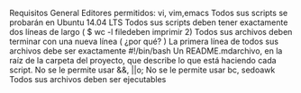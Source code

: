 Requisitos
General
Editores permitidos: vi, vim,emacs
Todos sus scripts se probarán en Ubuntu 14.04 LTS
Todos sus scripts deben tener exactamente dos líneas de largo ( $ wc -l filedeben imprimir 2)
Todos sus archivos deben terminar con una nueva línea ( ¿por qué? )
La primera línea de todos sus archivos debe ser exactamente #!/bin/bash
Un README.mdarchivo, en la raíz de la carpeta del proyecto, que describe lo que está haciendo cada script.
No se le permite usar &&, ||o;
No se le permite usar bc, sedoawk
Todos sus archivos deben ser ejecutables